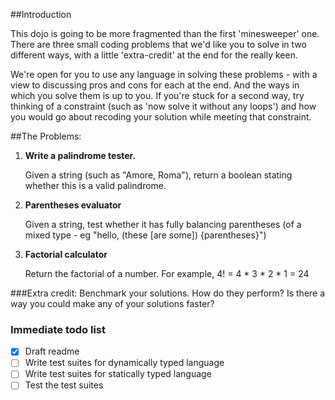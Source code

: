 ##Introduction

This dojo is going to be more fragmented than the first 'minesweeper' one. There are three small coding problems that we'd like you to solve in two different ways, with a little 'extra-credit' at the end for the really keen.

We're open for you to use any language in solving these problems - with a view to discussing pros and cons for each at the end. And the ways in which you solve them is up to you. If you're stuck for a second way, try thinking of a constraint (such as 'now solve it without any loops') and how you would go about recoding your solution while meeting that constraint.

##The Problems:

1. **Write a palindrome tester.**

   Given a string (such as "Amore, Roma"), return a boolean stating whether this is a valid palindrome.
   
2. **Parentheses evaluator**

   Given a string, test whether it has fully balancing parentheses (of a mixed type - eg "hello, (these [are some]) {parentheses}")
   
3. **Factorial calculator**
  
   Return the factorial of a number. For example, 4! = 4 * 3 * 2 * 1 = 24

###Extra credit:
Benchmark your solutions. How do they perform? Is there a way you could make any of your solutions faster?

### Immediate todo list

- [x] Draft readme
- [ ] Write test suites for dynamically typed language
- [ ] Write test suites for statically typed language
- [ ] Test the test suites

